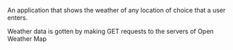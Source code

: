 An application that shows the weather of any location of choice that a user enters. 

Weather data is gotten by making GET requests to the servers of Open Weather Map
